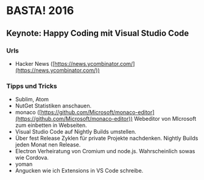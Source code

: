 # BASTA! 2016 #

## Keynote: Happy Coding mit Visual Studio Code ##

### Urls ###

- Hacker News ([https://news.ycombinator.com/](https://news.ycombinator.com/))

### Tipps und Tricks ###

- Sublim, Atom 
- NutGet Statistiken anschauen.
- monaco ([https://github.com/Microsoft/monaco-editor](https://github.com/Microsoft/monaco-editor)) Webeditor von MIcrosoft zum einbetten in Webseiten.
- Visual Studio Code auf Nightly Builds umstellen.
- Über fest Release Zyklen für private Projekte nachdenken. Nightly Builds jeden Monat nen Release.
- Electron Verheiratung von Cromium und node.js. Wahrscheinlich sowas wie Cordova.
-  yoman
- Angucken wie ich Extensions in VS Code schreibe. 